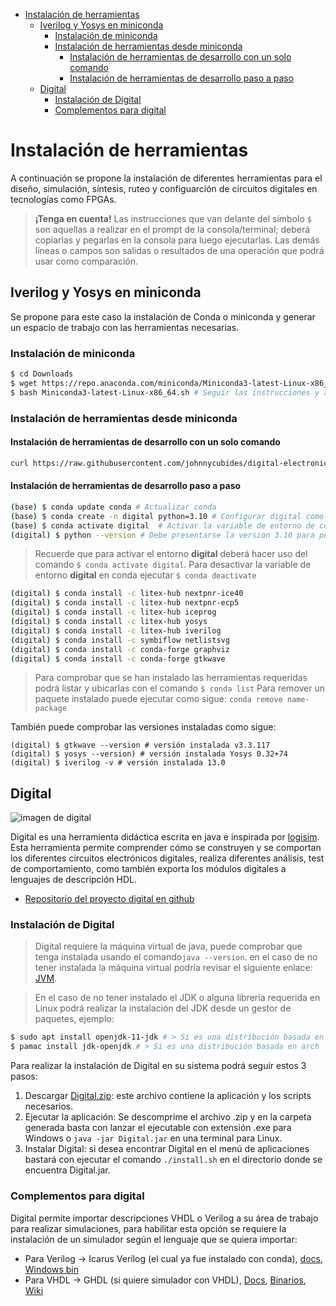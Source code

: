 <!-- vim-markdown-toc Marked -->

* [Instalación de herramientas](#instalación-de-herramientas)
    * [Iverilog y Yosys en miniconda](#iverilog-y-yosys-en-miniconda)
        * [Instalación de miniconda](#instalación-de-miniconda)
        * [Instalación de herramientas desde miniconda](#instalación-de-herramientas-desde-miniconda)
            * [Instalación de herramientas de desarrollo con un solo comando](#instalación-de-herramientas-de-desarrollo-con-un-solo-comando)
            * [Instalación de herramientas de desarrollo paso a paso](#instalación-de-herramientas-de-desarrollo-paso-a-paso)
    * [Digital](#digital)
        * [Instalación de Digital](#instalación-de-digital)
        * [Complementos para digital](#complementos-para-digital)

<!-- vim-markdown-toc -->

# Instalación de herramientas

A continuación se propone la instalación de diferentes herramientas para el diseño, simulación, síntesis, ruteo y configuarción
de circuitos digitales en tecnologías como FPGAs.

> **¡Tenga en cuenta!** Las instrucciones que van delante del símbolo ` $ ` son aquellas a realizar en el prompt de la consola/terminal; deberá copiarlas y
> pegarlas en la consola para luego ejecutarlas. Las demás líneas o campos son salidas o resultados de una operación que podrá usar como
> comparación.

## Iverilog y Yosys en miniconda

Se propone para este caso la instalación de Conda o miniconda y generar un espacio de trabajo con las
herramientas necesarias.

### Instalación de miniconda

```bash
$ cd Downloads
$ wget https://repo.anaconda.com/miniconda/Miniconda3-latest-Linux-x86_64.sh
$ bash Miniconda3-latest-Linux-x86_64.sh # Seguir las instrucciones y reiniciar la terminal
```

### Instalación de herramientas desde miniconda

#### Instalación de herramientas de desarrollo con un solo comando

```bash
curl https://raw.githubusercontent.com/johnnycubides/digital-electronic-1-101/main/installTools/spec-file.txt > ./spec-file.txt && conda create -n digital --file ./spec-file.txt
```

#### Instalación de herramientas de desarrollo paso a paso

```bash
(base) $ conda update conda # Actualizar conda
(base) $ conda create -n digital python=3.10 # Configurar digital como variable de entorno y python3.10
(base) $ conda activate digital  # Activar la variable de entorno de conda denominada digital
(digital) $ python --version # Debe presentarse la version 3.10 para poder continuar
```
> Recuerde que para activar el entorno **digital** deberá hacer uso del comando `$ conda activate digital`.
> Para desactivar la variable de entorno **digital** en conda ejecutar `$ conda deactivate`


```bash
(digital) $ conda install -c litex-hub nextpnr-ice40
(digital) $ conda install -c litex-hub nextpnr-ecp5
(digital) $ conda install -c litex-hub iceprog
(digital) $ conda install -c litex-hub yosys
(digital) $ conda install -c litex-hub iverilog
(digital) $ conda install -c symbiflow netlistsvg
(digital) $ conda install -c conda-forge graphviz
(digital) $ conda install -c conda-forge gtkwave 
```

> Para comprobar que se han instalado las herramientas requeridas podrá listar y ubicarlas con el comando `$ conda list`
> Para remover un paquete instalado puede ejecutar como sigue: `conda remove name-package`


También puede comprobar las versiones instaladas como sigue:

```
(digital) $ gtkwave --version # versión instalada v3.3.117
(digital) $ yosys --version) # versión instalada Yosys 0.32+74
(digital) $ iverilog -v # versión instalada 13.0
```

## Digital

![imagen de digital](https://github.com/hneemann/Digital/raw/master/distribution/screenshot2.png)

Digital es una herramienta didáctica escrita en java e inspirada por [logisim](http://www.cburch.com/logisim/).
Esta herramienta permite comprender cómo se construyen y se comportan los diferentes circuitos electrónicos digitales,
realiza diferentes análisis, test de comportamiento, como también exporta los módulos digitales a lenguajes de descripción HDL.

* [Repositorio del proyecto digital en github](https://github.com/hneemann/Digital)

### Instalación de Digital

> Digital requiere la máquina virtual de java, puede comprobar que tenga instalada usando el comando`java --version`.
> en el caso de no tener instalada la máquina virtual podría revisar el siguiente enlace: [JVM](https://adoptium.net/).

> En el caso de no tener instalado el JDK o alguna librería requerida en Linux podrá realizar la instalación del JDK desde un gestor de paquetes, ejemplo:
```bash
$ sudo apt install openjdk-11-jdk # > Si es una distribución basada en debian
$ pamac install jdk-openjdk # > Si es una distribución basada en arch
```

Para realizar la instalación de Digital en su sistema podrá seguir estos 3 pasos:

1. Descargar [Digital.zip](https://github.com/hneemann/Digital/releases/latest/download/Digital.zip): este archivo contiene la aplicación y los scripts necesarios.
2. Ejecutar la aplicación: Se descomprime el archivo .zip y en la carpeta generada basta con lanzar el ejecutable con extensión .exe para Windows o `java -jar Digital.jar` en una terminal para Linux.
3. Instalar Digital: si desea encontrar Digital en el menú de aplicaciones bastará con ejecutar el comando `./install.sh` en el directorio donde se encuentra Digital.jar.

### Complementos para digital

Digital permite importar descripciones VHDL o Verilog a su área de trabajo para realizar simulaciones, para habilitar esta opción
se requiere la instalación de un simulador según el lenguaje que se quiera importar:

* Para Verilog -> Icarus Verilog (el cual ya fue instalado con conda), [docs](https://steveicarus.github.io/iverilog/usage/installation.html), [Windows bin](https://bleyer.org/icarus/)
* Para VHDL -> GHDL (si quiere simulador con VHDL), [Docs](http://ghdl.free.fr/site/pmwiki.php?n=Main.HomePage), [Binarios](https://github.com/ghdl/ghdl/releases), [Wiki](https://github.com/ghdl/ghdl/wiki)
